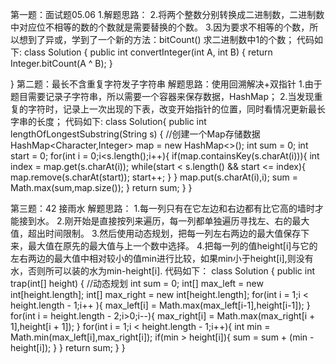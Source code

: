 第一题：面试题05.06
1.解题思路：
2.将两个整数分别转换成二进制数，二进制数中对应位不相等的数的个数就是需要替换的个数。
3.因为要求不相等的个数，所以想到了异或，学到了一个新的方法：bitCount()   求二进制数中1的个数；
代码如下:
class Solution {
    public int convertInteger(int A, int B) {
       return Integer.bitCount(A ^ B);
    }

}
第二题：最长不含重复字符发子字符串
解题思路：使用回溯解决+双指针
1.由于题目需要记录子字符串，所以需要一个容器来保存数据，HashMap；
2.当发现重复的字符时，记录上一次出现的下表，改变开始指针的位置，同时看情况更新最长字串的长度；
代码如下:
class Solution{
   public int lengthOfLongestSubstring(String s) {
      //创建一个Map存储数据
      HashMap<Character,Integer> map = new HashMap<>();
      int sum = 0;
      int start = 0;
      for(int i = 0;i<s.length();i++){
        if(map.containsKey(s.charAt(i))){
          int index = map.get(s.charAt(i));
          while(start < s.length() && start <= index){
            map.remove(s.charAt(start));
            start++;
          }
        }
        map.put(s.charAt(i),i);
        sum = Math.max(sum,map.size());
      }
      return sum;
   }
}

第三题：42 接雨水
解题思路：
1.每一列只有在它左边和右边都有比它高的墙时才能接到水。
2.刚开始是直接按列来遍历，每一列都单独遍历寻找左、右的最大值，超出时间限制。
3.然后使用动态规划，把每一列左右两边的最大值保存下来，最大值在原先的最大值与上一个数中选择。
4.把每一列的值height[i]与它的左右两边的最大值中相对较小的值min进行比较，如果min小于height[i],则没有水，否则所可以装的水为min-height[i].
代码如下：
class Solution {
    public int trap(int[] height) {
       //动态规划
       int sum = 0;
       int[] max_left = new int[height.length];
       int[] max_right = new int[height.length];
       for(int i = 1;i < height.length - 1;i++ ){
           max_left[i] = Math.max(max_left[i-1],height[i-1]);
       }
       for(int i = height.length - 2;i>0;i--){
           max_right[i] = Math.max(max_right[i + 1],height[i + 1]);
       }
       for(int i = 1;i < height.length - 1;i++){
           int min = Math.min(max_left[i],max_right[i]);
           if(min > height[i]){
               sum = sum + (min - height[i]);
           }
       }
        return sum;
    }
}
